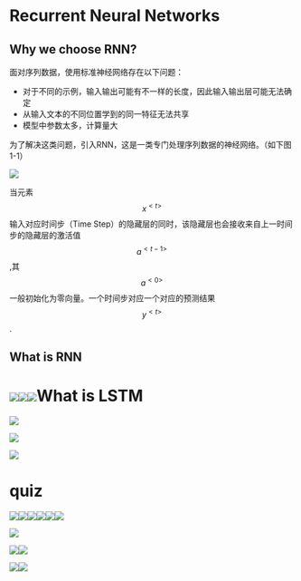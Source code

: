 # Recurrent Neural Networks

## Why we choose RNN?

面对序列数据，使用标准神经网络存在以下问题：

* 对于不同的示例，输入输出可能有不一样的长度，因此输入输出层可能无法确定
* 从输入文本的不同位置学到的同一特征无法共享
* 模型中参数太多，计算量大

为了解决这类问题，引入RNN，这是一类专门处理序列数据的神经网络。（如下图1-1）

![](/chapter1/1-1.png)

当元素$$x^{<t>}$$输入对应时间步（Time Step）的隐藏层的同时，该隐藏层也会接收来自上一时间步的隐藏层的激活值$$$$$$a^{<t-1>}$$,其$$a^{<0>}$$一般初始化为零向量。一个时间步对应一个对应的预测结果$$y^{<t>}$$.

## What  is RNN

# ![](/assets/a1-1.png)![](/assets/a1-2.png)![](/assets/a1-3.png)What is LSTM

![](/assets/a1-4.png)

![](/assets/a1-5.png)

![](/assets/a1-6.png)

# quiz

![](/assets/import.png)![](/assets/import2.png)![](/assets/import31.png)![](/assets/import32.png)![](/assets/import4.png)![](/assets/import6.png)

![](/assets/import7.png)

![](/assets/import8.png)![](/assets/import9.png)

![](/assets/import10.png)![](/assets/import11.png)

[^1]: Enter footnote here.

